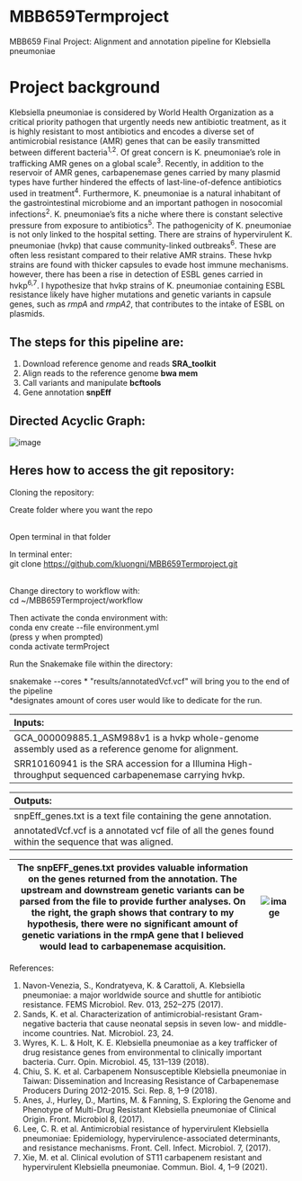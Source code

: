 # MBB659Termproject

MBB659 Final Project: Alignment and annotation pipeline for Klebsiella pneumoniae

# Project background

Klebsiella pneumoniae is considered by World Health Organization as a critical priority pathogen that urgently needs new antibiotic treatment, as it is highly resistant to most antibiotics and encodes a diverse set of antimicrobial resistance (AMR) genes that can be easily transmitted between different bacteria<sup>1,2</sup>. Of great concern is K. pneumoniae’s role in trafficking AMR genes on a global scale<sup>3</sup>. Recently, in addition to the reservoir of AMR genes, carbapenemase genes carried by many plasmid types have further hindered the effects of last-line-of-defence antibiotics used in treatment<sup>4</sup>. Furthermore, K. pneumoniae is a natural inhabitant of the gastrointestinal microbiome and an important pathogen in nosocomial infections<sup>2</sup>. K. pneumoniae’s fits a niche where there is constant selective pressure from exposure to antibiotics<sup>5</sup>. The pathogenicity of K. pneumoniae is not only linked to the hospital setting. There are strains of hypervirulent K. pneumoniae (hvkp) that cause community-linked outbreaks<sup>6</sup>. These are often less resistant compared to their relative AMR strains. These hvkp strains are found with thicker capsules to evade host immune mechanisms. however, there has been a rise in detection of ESBL genes carried in hvkp<sup>6,7</sup>. I hypothesize that hvkp strains of K. pneumoniae containing ESBL resistance likely have higher mutations and genetic variants in capsule genes, such as *rmpA* and *rmpA2*, that contributes to the intake of ESBL on plasmids.

## The steps for this pipeline are:

1. Download reference genome and reads <b>SRA_toolkit</b>
2. Align reads to the reference genome <b>bwa mem</b>
3. Call variants and manipulate <b>bcftools</b>
4. Gene annotation <b>snpEff</b>


## Directed Acyclic Graph:

![image](https://user-images.githubusercontent.com/83785437/144008656-4c6c9095-77c9-416e-8b81-122b0311f250.png)

## Heres how to access the git repository:

Cloning the repository:

Create folder where you want the repo

<br>Open terminal in that folder

In terminal enter:
<br>git clone https://github.com/kluongni/MBB659Termproject.git

<br>Change directory to workflow with:
<br>cd ~/MBB659Termproject/workflow

Then activate the conda environment with:
<br>conda env create --file environment.yml
<br>(press y when prompted)
<br>conda activate termProject
  
Run the Snakemake file within the directory:


snakemake --cores * "results/annotatedVcf.vcf" will bring you to the end of the pipeline
<br>\*designates amount of cores user would like to dedicate for the run.  

| Inputs:                                                                                                |
|:--------------------------------------------------------------------------------------------------------|
| GCA_000009885.1_ASM988v1 is a hvkp whole-genome assembly used as a reference genome for alignment.     | 
| SRR10160941 is the SRA accession for a Illumina High-throughput sequenced carbapenemase carrying hvkp. | 

| Outputs:                                                                                              | 
|:-------------------------------------------------------------------------------------------------------|
| snpEff_genes.txt is a text file containing the gene annotation.                                       | 
| annotatedVcf.vcf is a annotated vcf file of all the genes found within the sequence that was aligned. |


|The snpEFF_genes.txt provides valuable information on the genes returned from the annotation. The upstream and downstream genetic variants can be parsed from the file to provide further analyses. On the right, the graph shows that contrary to my hypothesis, there were no significant amount of genetic variations in the rmpA gene that I believed would lead to carbapenemase acquisition. | ![image](https://user-images.githubusercontent.com/83785437/144008573-c04a5939-cf96-4e3e-8569-6341368b8465.png) |
|------------------------------------------------------------------------------------------------------------------------------------------------------------------------------------------------------------------------------------------------------|-----------------------------------------------------------------------------------------------------------------|



References:
1.	Navon-Venezia, S., Kondratyeva, K. & Carattoli, A. Klebsiella pneumoniae: a major worldwide source and shuttle for antibiotic resistance. FEMS Microbiol. Rev. 013, 252–275 (2017).
2.	Sands, K. et al. Characterization of antimicrobial-resistant Gram-negative bacteria that cause neonatal sepsis in seven low- and middle-income countries. Nat. Microbiol. 23, 24.
3.	Wyres, K. L. & Holt, K. E. Klebsiella pneumoniae as a key trafficker of drug resistance genes from environmental to clinically important bacteria. Curr. Opin. Microbiol. 45, 131–139 (2018).
4.	Chiu, S. K. et al. Carbapenem Nonsusceptible Klebsiella pneumoniae in Taiwan: Dissemination and Increasing Resistance of Carbapenemase Producers During 2012-2015. Sci. Rep. 8, 1–9 (2018).
5.	Anes, J., Hurley, D., Martins, M. & Fanning, S. Exploring the Genome and Phenotype of Multi-Drug Resistant Klebsiella pneumoniae of Clinical Origin. Front. Microbiol 8, (2017).
6.	Lee, C. R. et al. Antimicrobial resistance of hypervirulent Klebsiella pneumoniae: Epidemiology, hypervirulence-associated determinants, and resistance mechanisms. Front. Cell. Infect. Microbiol. 7, (2017).
7.	Xie, M. et al. Clinical evolution of ST11 carbapenem resistant and hypervirulent Klebsiella pneumoniae. Commun. Biol. 4, 1–9 (2021).

